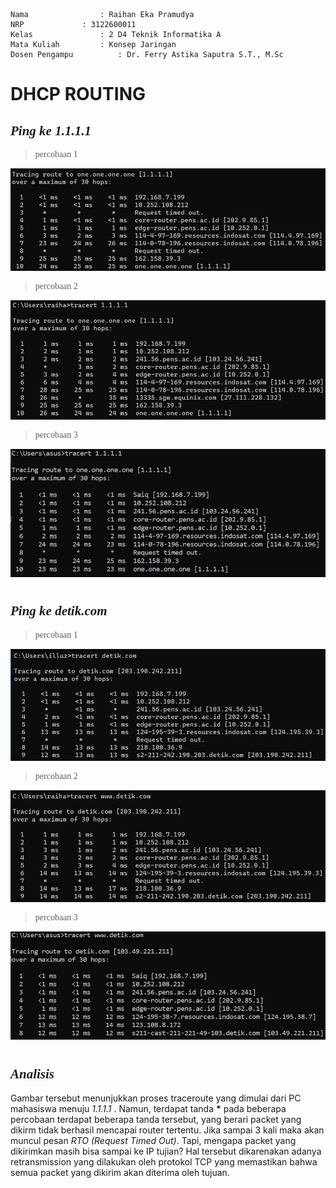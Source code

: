     Nama		        : Raihan Eka Pramudya
    NRP		        : 3122600011
    Kelas		        : 2 D4 Teknik Informatika A
    Mata Kuliah	        : Konsep Jaringan
    Dosen Pengampu	        : Dr. Ferry Astika Saputra S.T., M.Sc
    
# DHCP ROUTING

*<h2 style="font-family:bahnschrift;">Ping ke 1.1.1.1</h2>*

><div class ="isi" style="font-family:bahnschrift;">percobaan 1<br>
<img src="assets/1.1.1.1_1.png"><br>

><div class ="isi" style="font-family:bahnschrift;">percobaan 2<br>
<img src="assets/1.1.1.1_2.png"><br>

><div class ="isi" style="font-family:bahnschrift;">percobaan 3<br>
<img src="assets/1.1.1.1_3.jpg"><br>
#
*<h2 style="font-family:bahnschrift;">Ping ke detik.com</h2>*

><div class ="isi" style="font-family:bahnschrift;">percobaan 1<br>
<img src="assets/detik_1.png"><br>

><div class ="isi" style="font-family:bahnschrift;">percobaan 2<br>
<img src="assets/detik_2.png"><br>

><div class ="isi" style="font-family:bahnschrift;">percobaan 3<br>
<img src="assets/detik_3.jpg"><br>
#
*<h2 style="font-family:bahnschrift;">Analisis</h2>* 
    Gambar tersebut menunjukkan proses traceroute yang dimulai dari PC mahasiswa menuju <i>1.1.1.1</i> . Namun, terdapat tanda <strong>*</strong> pada beberapa percobaan terdapat beberapa tanda tersebut, yang berari packet yang dikirm tidak berhasil mencapai router tertentu. Jika sampai 3 kali maka akan muncul pesan <i>RTO (Request Timed Out)</i>. Tapi, mengapa packet yang dikirimkan masih bisa sampai ke IP tujian? Hal tersebut dikarenakan adanya retransmission yang dilakukan oleh protokol TCP yang memastikan bahwa semua packet yang dikirim akan diterima oleh tujuan.
